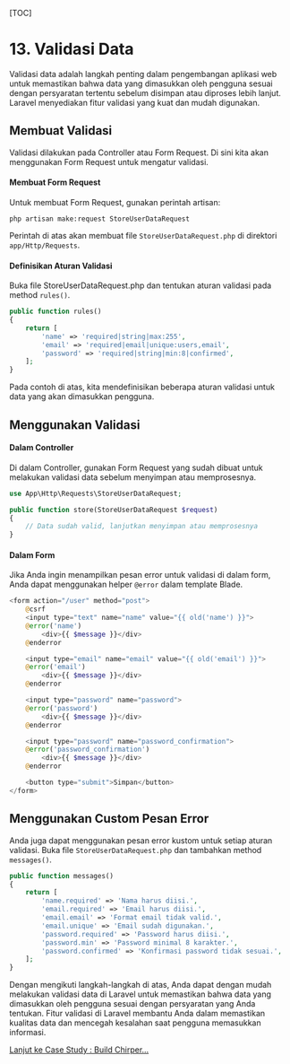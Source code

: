 [TOC]

# <b>13.</b> Validasi Data
Validasi data adalah langkah penting dalam pengembangan aplikasi web untuk memastikan bahwa data yang dimasukkan oleh pengguna sesuai dengan persyaratan tertentu sebelum disimpan atau diproses lebih lanjut. Laravel menyediakan fitur validasi yang kuat dan mudah digunakan.

## Membuat Validasi
Validasi dilakukan pada Controller atau Form Request. Di sini kita akan menggunakan Form Request untuk mengatur validasi.

#### Membuat Form Request
Untuk membuat Form Request, gunakan perintah artisan:
```
php artisan make:request StoreUserDataRequest
```

Perintah di atas akan membuat file `StoreUserDataRequest.php` di direktori `app/Http/Requests`.

#### Definisikan Aturan Validasi
Buka file StoreUserDataRequest.php dan tentukan aturan validasi pada method `rules()`.
```php
public function rules()
{
    return [
        'name' => 'required|string|max:255',
        'email' => 'required|email|unique:users,email',
        'password' => 'required|string|min:8|confirmed',
    ];
}
```

Pada contoh di atas, kita mendefinisikan beberapa aturan validasi untuk data yang akan dimasukkan pengguna.

## Menggunakan Validasi
#### Dalam Controller
Di dalam Controller, gunakan Form Request yang sudah dibuat untuk melakukan validasi data sebelum menyimpan atau memprosesnya.
```php
use App\Http\Requests\StoreUserDataRequest;

public function store(StoreUserDataRequest $request)
{
    // Data sudah valid, lanjutkan menyimpan atau memprosesnya
}
```

#### Dalam Form
Jika Anda ingin menampilkan pesan error untuk validasi di dalam form, Anda dapat menggunakan helper `@error` dalam template Blade.
```php
<form action="/user" method="post">
    @csrf
    <input type="text" name="name" value="{{ old('name') }}">
    @error('name')
        <div>{{ $message }}</div>
    @enderror

    <input type="email" name="email" value="{{ old('email') }}">
    @error('email')
        <div>{{ $message }}</div>
    @enderror

    <input type="password" name="password">
    @error('password')
        <div>{{ $message }}</div>
    @enderror

    <input type="password" name="password_confirmation">
    @error('password_confirmation')
        <div>{{ $message }}</div>
    @enderror

    <button type="submit">Simpan</button>
</form>
```

## Menggunakan Custom Pesan Error
Anda juga dapat menggunakan pesan error kustom untuk setiap aturan validasi. Buka file `StoreUserDataRequest.php` dan tambahkan method `messages()`.
```php
public function messages()
{
    return [
        'name.required' => 'Nama harus diisi.',
        'email.required' => 'Email harus diisi.',
        'email.email' => 'Format email tidak valid.',
        'email.unique' => 'Email sudah digunakan.',
        'password.required' => 'Password harus diisi.',
        'password.min' => 'Password minimal 8 karakter.',
        'password.confirmed' => 'Konfirmasi password tidak sesuai.',
    ];
}
```

Dengan mengikuti langkah-langkah di atas, Anda dapat dengan mudah melakukan validasi data di Laravel untuk memastikan bahwa data yang dimasukkan oleh pengguna sesuai dengan persyaratan yang Anda tentukan. Fitur validasi di Laravel membantu Anda dalam memastikan kualitas data dan mencegah kesalahan saat pengguna memasukkan informasi.

[Lanjut ke Case Study : Build Chirper...](/chirper/installation)
